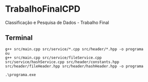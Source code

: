 # TrabalhoFinalCPD
Classificação e Pesquisa de Dados - Trabalho Final

  ## Terminal
    g++ src/main.cpp src/service/*.cpp src/header/*.hpp -o programa
    ou
    g++ src/main.cpp src/service/fileService.cpp src/service/hashService.cpp src/header/constants.hpp src/header/fileHeader.hpp src/header/hashHeader.hpp -o programa

    .\programa.exe
